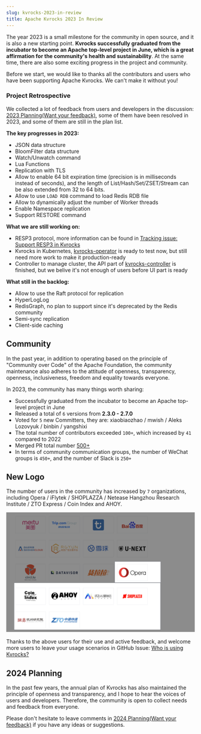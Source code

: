 ```yaml
---
slug: kvrocks-2023-in-review
title: Apache Kvrocks 2023 In Review
---
```


The year 2023 is a small milestone for the community in open source, and it is also a new starting point. **Kvrocks successfully graduated from the incubator to become an Apache top-level project in June, which is a great affirmation for the community's health and sustainability**. At the same time, there are also some exciting progress in the project and community.

Before we start, we would like to thanks all the contributors and users who have been supporting Apache Kvrocks. We can't make it without you!

<!--truncate-->

### Project Retrospective

We collected a lot of feedback from users and developers in the discussion: [2023 Planning(Want your feedback)](https://github.com/apache/kvrocks/discussions/1226), some of them have been resolved in 2023, and some of them are still in the plan list.

**The key progresses in 2023:**

- JSON data structure
- BloomFilter data structure
- Watch/Unwatch command
- Lua Functions
- Replication with TLS
- Allow to enable 64 bit expiration time (precision is in milliseconds instead of seconds), and the length of List/Hash/Set/ZSET/Stream can be also extended from 32 to 64 bits.
- Allow to use `LOAD RDB` command to load Redis RDB file
- Allow to dynamically adjust the number of Worker threads
- Enable Namespace replication
- Support RESTORE command

**What we are still working on:**

- RESP3 protocol, more information can be found in [Tracking issue: Support RESP3 in Kvrocks](https://github.com/apache/kvrocks/issues/1980)
- Kvrocks in Kubernetes, [kvrocks-operator](https://github.com/RocksLabs/kvrocks-operator) is ready to test now, but still need more work to make it production-ready
- Controller to manage cluster, the API part of [kvrocks-controller](https://github.com/RocksLabs/kvrocks-controller) is finished, but we belive it's not enough of users before UI part is ready

**What still in the backlog:**

- Allow to use the Raft protocol for replication
- HyperLogLog
- RedisGraph, no plan to support since it's deprecated by the Redis community
- Semi-sync replication
- Client-side caching

## Community

In the past year, in addition to operating based on the principle of "Community over Code" of the Apache Foundation, the community maintenance also adheres to the attitude of openness, transparency, openness, inclusiveness, freedom and equality towards everyone.

In 2023, the community has many things worth sharing:

- Successfully graduated from the incubator to become an Apache top-level project in June
- Released a total of `6` versions from **2.3.0 - 2.7.0**
- Voted for `5` new Committers, they are: xiaobiaozhao / mwish / Aleks Lozovyuk / binbin / yangshixi
- The total number of contributors exceeded `100+`, which increased by `41` compared to 2022
- Merged PR total number [500+](https://github.com/RocksLabs/kvrocks-operator)
- In terms of community communication groups, the number of WeChat groups is `450+`, and the number of Slack is `250+`

## New Logo

The number of users in the community has increased by `7` organizations, including Opera / iFlytek / SHOPLAZZA / Netease Hangzhou Research Institute / ZTO Express / Coin Index and AHOY.

![New Users](images/new_users.png)

Thanks to the above users for their use and active feedback, and welcome more users to leave your usage scenarios in GitHub Issue: [Who is using Kvrocks?](https://github.com/apache/kvrocks/issues/414)

## 2024 Planning

In the past few years, the annual plan of Kvrocks has also maintained the principle of openness and transparency, and I hope to hear the voices of users and developers. Therefore, the community is open to collect needs and feedback from everyone.

Please don't hesitate to leave comments in [2024 Planning(Want your feedback)](https://github.com/apache/kvrocks/discussions/1974) if you have any ideas or suggestions.
